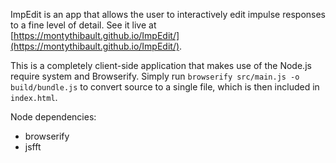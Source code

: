 ImpEdit is an app that allows the user to interactively edit impulse responses to a fine level of detail. See it live at [https://montythibault.github.io/ImpEdit/](https://montythibault.github.io/ImpEdit/).


This is a completely client-side application that makes use of the Node.js require system and Browserify. Simply run `browserify src/main.js -o build/bundle.js` to convert source to a single file, which is then included in `index.html`.


Node dependencies:

- browserify
- jsfft